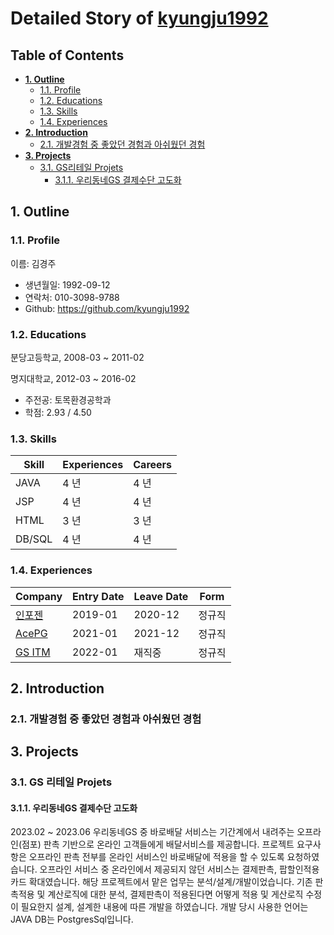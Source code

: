 # Detailed Story of [kyungju1992](https://github.com/kyungju1992)
## Table of Contents
  * [**1. Outline**](#1-outline)
    + [1.1. Profile](#11-profile)
    + [1.2. Educations](#12-educations)
    + [1.3. Skills](#13-skills)
    + [1.4. Experiences](#14-experiences)
  * [**2. Introduction**](#2-introduction)
    + [2.1. 개발경험 중 좋았던 경험과 아쉬웠던 경험](#21-develope-experiences)
  * [**3. Projects**](#3-projects)
    + [3.1. GS리테일 Projets](#31-GSprojets)
      - [3.1.1. 우리동네GS 결제수단 고도화](#311-WDG)



## 1. Outline
### 1.1. Profile
이름: 김경주

  - 생년월일: 1992-09-12
  - 연락처: 010-3098-9788
  - Github: https://github.com/kyungju1992

### 1.2. Educations
분당고등학교, 2008-03 ~ 2011-02

명지대학교, 2012-03 ~ 2016-02

  - 주전공: 토목환경공학과
  - 학점: 2.93 / 4.50

### 1.3. Skills
Skill        | Experiences | Careers 
-------------|-------------|---------
JAVA         | 4 년        | 4 년    
JSP          | 4 년        | 4 년    
HTML         | 3 년        | 3 년    
DB/SQL       | 4 년        | 4 년    

### 1.4. Experiences

Company                             | Entry Date | Leave Date | Form
------------------------------------|------------|------------|-------
[인포젠](#41-인포젠)                 | 2019-01    | 2020-12    | 정규직
[AcePG](#42-AcePG)                  | 2021-01    | 2021-12    | 정규직
[GS ITM](#43-GSITM)                 | 2022-01    | 재직중     | 정규직  





## 2. Introduction
### 2.1. 개발경험 중 좋았던 경험과 아쉬웠던 경험



## 3. Projects
### 3.1. GS 리테일 Projets 
#### 3.1.1. 우리동네GS 결제수단 고도화
2023.02 ~ 2023.06
우리동네GS 중 바로배달 서비스는 기간계에서 내려주는 오프라인(점포) 판촉 기반으로 온라인 고객들에게 배달서비스를 제공합니다.
프로젝트 요구사항은 오프라인 판촉 전부를 온라인 서비스인 바로배달에 적용을 할 수 있도록 요청하였습니다.
오프라인 서비스 중 온라인에서 제공되지 않던 서비스는 결제판촉, 팝할인적용 카드 확대였습니다.
해당 프로젝트에서 맡은 업무는 분석/설계/개발이었습니다.
기존 판촉적용 및 계산로직에 대한 분석, 결제판촉이 적용된다면 어떻게 적용 및 게산로직 수정이 필요한지 설계, 설계한 내용에 따른 개발을 하였습니다.
개발 당시 사용한 언어는 JAVA DB는 PostgresSql입니다.

